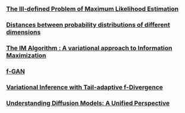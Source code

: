 
### [The Ill-defined Problem of Maximum Likelihood Estimation](https://yiboyang.com/files/ill_defined_mle.pdf)

### [Distances between probability distributions of different dimensions](https://arxiv.org/pdf/2011.00629.pdf)

### [The IM Algorithm : A variational approach to Information Maximization](https://aivalley.com/Papers/MI_NIPS_final.pdf)

### [f-GAN](https://arxiv.org/pdf/1606.00709.pdf)

### [Variational Inference with Tail-adaptive f-Divergence](https://proceedings.neurips.cc/paper/2018/file/1cd138d0499a68f4bb72bee04bbec2d7-Paper.pdf)

### [Understanding Diffusion Models: A Unified Perspective](https://arxiv.org/pdf/2208.11970.pdf)



